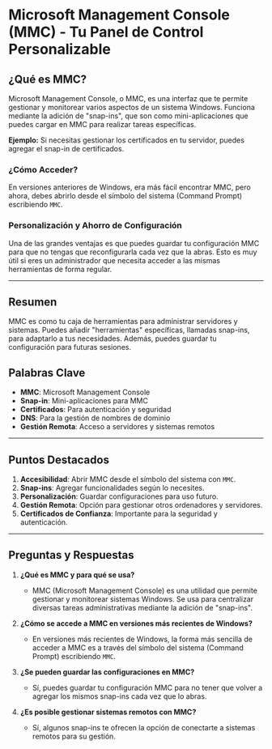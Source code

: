# Microsoft Management Console (MMC) - Tu Panel de Control Personalizable

## ¿Qué es MMC?

Microsoft Management Console, o MMC, es una interfaz que te permite gestionar y monitorear varios aspectos de un sistema Windows. Funciona mediante la adición de "snap-ins", que son como mini-aplicaciones que puedes cargar en MMC para realizar tareas específicas.

**Ejemplo:** Si necesitas gestionar los certificados en tu servidor, puedes agregar el snap-in de certificados.

### ¿Cómo Acceder?

En versiones anteriores de Windows, era más fácil encontrar MMC, pero ahora, debes abrirlo desde el símbolo del sistema (Command Prompt) escribiendo `MMC`.

### Personalización y Ahorro de Configuración

Una de las grandes ventajas es que puedes guardar tu configuración MMC para que no tengas que reconfigurarla cada vez que la abras. Esto es muy útil si eres un administrador que necesita acceder a las mismas herramientas de forma regular.

---

## Resumen

MMC es como tu caja de herramientas para administrar servidores y sistemas. Puedes añadir "herramientas" específicas, llamadas snap-ins, para adaptarlo a tus necesidades. Además, puedes guardar tu configuración para futuras sesiones.

## Palabras Clave

- **MMC**: Microsoft Management Console
- **Snap-in**: Mini-aplicaciones para MMC
- **Certificados**: Para autenticación y seguridad
- **DNS**: Para la gestión de nombres de dominio
- **Gestión Remota**: Acceso a servidores y sistemas remotos

---

## Puntos Destacados

1. **Accesibilidad**: Abrir MMC desde el símbolo del sistema con `MMC`.
2. **Snap-ins**: Agregar funcionalidades según lo necesites.
3. **Personalización**: Guardar configuraciones para uso futuro.
4. **Gestión Remota**: Opción para gestionar otros ordenadores y servidores.
5. **Certificados de Confianza**: Importante para la seguridad y autenticación.

---

## Preguntas y Respuestas

1. **¿Qué es MMC y para qué se usa?**
   - MMC (Microsoft Management Console) es una utilidad que permite gestionar y monitorear sistemas Windows. Se usa para centralizar diversas tareas administrativas mediante la adición de "snap-ins".
  
2. **¿Cómo se accede a MMC en versiones más recientes de Windows?**
   - En versiones más recientes de Windows, la forma más sencilla de acceder a MMC es a través del símbolo del sistema (Command Prompt) escribiendo `MMC`.

3. **¿Se pueden guardar las configuraciones en MMC?**
   - Sí, puedes guardar tu configuración MMC para no tener que volver a agregar los mismos snap-ins cada vez que lo abras.

4. **¿Es posible gestionar sistemas remotos con MMC?**
   - Sí, algunos snap-ins te ofrecen la opción de conectarte a sistemas remotos para su gestión.
